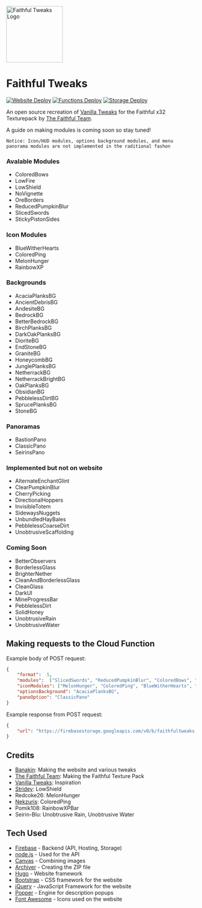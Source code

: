 [<img src="https://faithfultweaks.web.app/images/logo.png" alt="Faithful Tweaks Logo" width="150px" />](https://faithfultweaks.web.app/)

# Faithful Tweaks
[![Website Deploy](https://github.com/Banakin/FaithfulTweaks/workflows/Website%20Deploy/badge.svg)](https://github.com/Banakin/FaithfulTweaks/actions)
[![Functions Deploy](https://github.com/Banakin/FaithfulTweaks/workflows/Functions%20Deploy/badge.svg)](https://github.com/Banakin/FaithfulTweaks/actions)
[![Storage Deploy](https://github.com/Banakin/FaithfulTweaks/workflows/Storage%20Deploy/badge.svg)](https://github.com/Banakin/FaithfulTweaks/actions)

An open source recreation of [Vanilla Tweaks](https://vanillatweaks.net/picker/resource-packs/) for the Faithful x32 Texturepack by [The Faithful Team](https://faithful.team/).

A guide on making modules is coming soon so stay tuned!

`Notice: Icon/HUD modules, options background modules, and menu panorama modules are not implemented in the raditional fashon`

### Avalable Modules
- ColoredBows
- LowFire
- LowShield
- NoVignette
- OreBorders
- ReducedPumpkinBlur
- SlicedSwords
- StickyPistonSides

### Icon Modules
- BlueWitherHearts
- ColoredPing
- MelonHunger
- RainbowXP

### Backgrounds
- AcaciaPlanksBG
- AncientDebrisBG
- AndesiteBG
- BedrockBG
- BetterBedrockBG
- BirchPlanksBG
- DarkOakPlanksBG
- DioriteBG
- EndStoneBG
- GraniteBG
- HoneycombBG
- JunglePlanksBG
- NetherrackBG
- NetherrackBrightBG
- OakPlanksBG
- ObsidianBG
- PebblelessDirtBG
- SprucePlanksBG
- StoneBG

### Panoramas
- BastionPano
- ClassicPano
- SeirinsPano

### Implemented but not on website
- AlternateEnchantGlint
- ClearPumpkinBlur
- CherryPicking
- DirectionalHoppers
- InvisibleTotem
- SidewaysNuggets
- UnbundledHayBales
- PebblelessCoarseDirt
- UnobtrusiveScaffolding

### Coming Soon
- BetterObservers
- BorderlessGlass
- BrighterNether
- CleanAndBorderlessGlass
- CleanGlass
- DarkUI
- MineProgressBar
- PebblelessDirt
- SolidHoney
- UnobtrusiveRain
- UnobtrusiveWater

## Making requests to the Cloud Function
Example body of POST request:
```json
{
	"format":  5,
	"modules":  ["SlicedSwords", "ReducedPumpkinBlur", "ColoredBows", "OreBorders", "StickyPistonSides"],
	"iconModules": ["MelonHunger", "ColoredPing", "BlueWitherHearts", "RainbowXP"],
	"optionsBackground": "AcaciaPlanksBG",
	"panoOption": "ClassicPano"
}
```

Example response from POST request:
```json
{
	"url": "https://firebasestorage.googleapis.com/v0/b/faithfultweaks.appspot.com/o/FaithfulTweaks%2F900000000-0000-0000-0000-000000000000.zip?alt=media&token=00000000-0000-0000-0000-000000000000"
}
```

## Credits
-  [Banakin](https://banakin.github.io): Making the website and various tweaks
-  [The Faithful Team](https://faithful.team/): Making the Faithful Texture Pack
-  [Vanilla Tweaks](https://vanillatweaks.net/picker/resource-packs/): Inspiration
-  [Stridey](https://www.planetminecraft.com/member/stridey/): LowShield
- Redcoke26: MelonHunger
-  [Nekzuris](https://twitter.com/Nekzuris): ColoredPing
- Pomik108: RainbowXPBar
- Seirin-Blu: Unobtrusive Rain, Unobtrusive Water

## Tech Used
- [Firebase](https://firebase.google.com/) - Backend (API, Hosting, Storage)
- [node.js](https://nodejs.org/) - Used for the API
- [Canvas](https://github.com/Automattic/node-canvas) - Combining images
- [Archiver](https://github.com/archiverjs/node-archiver) - Creating the ZIP file
- [Hugo](https://gohugo.io/) - Website framework
- [Bootstrap](https://getbootstrap.com/) - CSS framework for the website
- [jQuery](https://jquery.com/) - JavaScript Framework for the website
- [Popper](https://popper.js.org/) - Engine for description popups
- [Font Awesome](https://fontawesome.com/) - Icons used on the website
